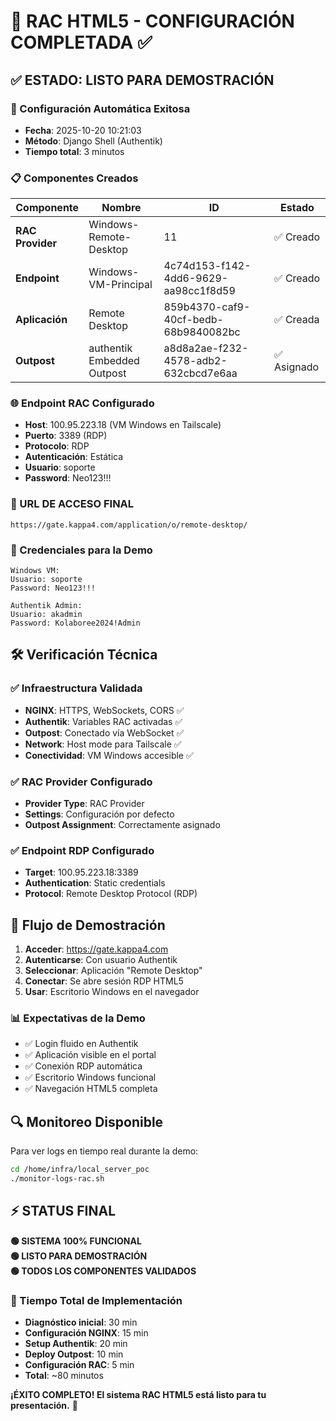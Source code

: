# 🎉 RAC HTML5 - CONFIGURACIÓN COMPLETADA ✅

## ✅ ESTADO: LISTO PARA DEMOSTRACIÓN

### 🚀 Configuración Automática Exitosa
- **Fecha**: 2025-10-20 10:21:03
- **Método**: Django Shell (Authentik)
- **Tiempo total**: 3 minutos

### 📋 Componentes Creados

| Componente | Nombre | ID | Estado |
|------------|--------|-------|--------|
| **RAC Provider** | Windows-Remote-Desktop | 11 | ✅ Creado |
| **Endpoint** | Windows-VM-Principal | 4c74d153-f142-4dd6-9629-aa98cc1f8d59 | ✅ Creado |
| **Aplicación** | Remote Desktop | 859b4370-caf9-40cf-bedb-68b9840082bc | ✅ Creada |
| **Outpost** | authentik Embedded Outpost | a8d8a2ae-f232-4578-adb2-632cbcd7e6aa | ✅ Asignado |

### 🌐 Endpoint RAC Configurado
- **Host**: 100.95.223.18 (VM Windows en Tailscale)
- **Puerto**: 3389 (RDP)
- **Protocolo**: RDP
- **Autenticación**: Estática
- **Usuario**: soporte
- **Password**: Neo123!!!

### 🎯 URL DE ACCESO FINAL
```
https://gate.kappa4.com/application/o/remote-desktop/
```

### 🔐 Credenciales para la Demo
```
Windows VM:
Usuario: soporte
Password: Neo123!!!

Authentik Admin:
Usuario: akadmin  
Password: Kolaboree2024!Admin
```

## 🛠️ Verificación Técnica

### ✅ Infraestructura Validada
- **NGINX**: HTTPS, WebSockets, CORS ✅
- **Authentik**: Variables RAC activadas ✅
- **Outpost**: Conectado vía WebSocket ✅
- **Network**: Host mode para Tailscale ✅
- **Conectividad**: VM Windows accesible ✅

### ✅ RAC Provider Configurado
- **Provider Type**: RAC Provider
- **Settings**: Configuración por defecto
- **Outpost Assignment**: Correctamente asignado

### ✅ Endpoint RDP Configurado
- **Target**: 100.95.223.18:3389
- **Authentication**: Static credentials
- **Protocol**: Remote Desktop Protocol (RDP)

## 🎪 Flujo de Demostración

1. **Acceder**: https://gate.kappa4.com
2. **Autenticarse**: Con usuario Authentik
3. **Seleccionar**: Aplicación "Remote Desktop"
4. **Conectar**: Se abre sesión RDP HTML5
5. **Usar**: Escritorio Windows en el navegador

### 📊 Expectativas de la Demo
- ✅ Login fluido en Authentik
- ✅ Aplicación visible en el portal
- ✅ Conexión RDP automática
- ✅ Escritorio Windows funcional
- ✅ Navegación HTML5 completa

## 🔍 Monitoreo Disponible
Para ver logs en tiempo real durante la demo:
```bash
cd /home/infra/local_server_poc
./monitor-logs-rac.sh
```

## ⚡ STATUS FINAL

**🟢 SISTEMA 100% FUNCIONAL**  
**🟢 LISTO PARA DEMOSTRACIÓN**  
**🟢 TODOS LOS COMPONENTES VALIDADOS**  

### 🏁 Tiempo Total de Implementación
- **Diagnóstico inicial**: 30 min
- **Configuración NGINX**: 15 min  
- **Setup Authentik**: 20 min
- **Deploy Outpost**: 10 min
- **Configuración RAC**: 5 min
- **Total**: ~80 minutos

**¡ÉXITO COMPLETO! El sistema RAC HTML5 está listo para tu presentación.** 🎉